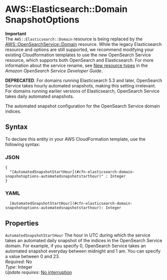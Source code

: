 # AWS::Elasticsearch::Domain SnapshotOptions<a name="aws-properties-elasticsearch-domain-snapshotoptions"></a>

**Important**  
The `AWS::Elasticsearch::Domain` resource is being replaced by the [AWS::OpenSearchService::Domain](https://docs.aws.amazon.com/AWSCloudFormation/latest/UserGuide/aws-resource-opensearchservice-domain.html) resource\. While the legacy Elasticsearch resource and options are still supported, we recommend modifying your existing Cloudformation templates to use the new OpenSearch Service resource, which supports both OpenSearch and Elasticsearch\. For more information about the service rename, see [New resource types](https://docs.aws.amazon.com/opensearch-service/latest/developerguide/rename.html#rename-resource) in the _Amazon OpenSearch Service Developer Guide_\.

**DEPRECATED**\. For domains running Elasticsearch 5\.3 and later, OpenSearch Service takes hourly automated snapshots, making this setting irrelevant\. For domains running earlier versions of Elasticsearch, OpenSearch Service takes daily automated snapshots\.

The automated snapshot configuration for the OpenSearch Service domain indices\.

## Syntax<a name="aws-properties-elasticsearch-domain-snapshotoptions-syntax"></a>

To declare this entity in your AWS CloudFormation template, use the following syntax:

### JSON<a name="aws-properties-elasticsearch-domain-snapshotoptions-syntax.json"></a>

```
{
  "[AutomatedSnapshotStartHour](#cfn-elasticsearch-domain-snapshotoptions-automatedsnapshotstarthour)" : Integer
}
```

### YAML<a name="aws-properties-elasticsearch-domain-snapshotoptions-syntax.yaml"></a>

```
  [AutomatedSnapshotStartHour](#cfn-elasticsearch-domain-snapshotoptions-automatedsnapshotstarthour): Integer
```

## Properties<a name="aws-properties-elasticsearch-domain-snapshotoptions-properties"></a>

`AutomatedSnapshotStartHour` <a name="cfn-elasticsearch-domain-snapshotoptions-automatedsnapshotstarthour"></a>
The hour in UTC during which the service takes an automated daily snapshot of the indices in the OpenSearch Service domain\. For example, if you specify 0, OpenSearch Service takes an automated snapshot everyday between midnight and 1 am\. You can specify a value between 0 and 23\.  
_Required_: No  
_Type_: Integer  
_Update requires_: [No interruption](https://docs.aws.amazon.com/AWSCloudFormation/latest/UserGuide/using-cfn-updating-stacks-update-behaviors.html#update-no-interrupt)
